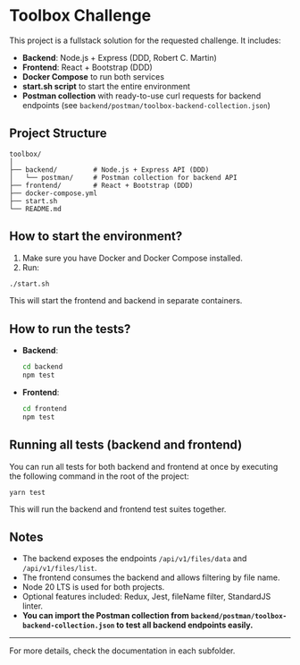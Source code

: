 # Toolbox Challenge

This project is a fullstack solution for the requested challenge. It includes:
- **Backend**: Node.js + Express (DDD, Robert C. Martin)
- **Frontend**: React + Bootstrap (DDD)
- **Docker Compose** to run both services
- **start.sh script** to start the entire environment
- **Postman collection** with ready-to-use curl requests for backend endpoints (see `backend/postman/toolbox-backend-collection.json`)

## Project Structure

```
toolbox/
│
├── backend/         # Node.js + Express API (DDD)
│   └── postman/     # Postman collection for backend API
├── frontend/        # React + Bootstrap (DDD)
├── docker-compose.yml
├── start.sh
└── README.md
```

## How to start the environment?

1. Make sure you have Docker and Docker Compose installed.
2. Run:

```sh
./start.sh
```

This will start the frontend and backend in separate containers.

## How to run the tests?

- **Backend**:
  ```sh
  cd backend
  npm test
  ```
- **Frontend**:
  ```sh
  cd frontend
  npm test
  ```

## Running all tests (backend and frontend)

You can run all tests for both backend and frontend at once by executing the following command in the root of the project:

```
yarn test
```

This will run the backend and frontend test suites together.

## Notes
- The backend exposes the endpoints `/api/v1/files/data` and `/api/v1/files/list`.
- The frontend consumes the backend and allows filtering by file name.
- Node 20 LTS is used for both projects.
- Optional features included: Redux, Jest, fileName filter, StandardJS linter.
- **You can import the Postman collection from `backend/postman/toolbox-backend-collection.json` to test all backend endpoints easily.**

---

For more details, check the documentation in each subfolder. 